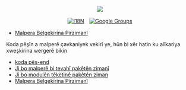 <p align="center"><a href="https://wac.tax"><img src="https://cdn.jsdelivr.net/gh/wactax/img/logo.svg"/></a></p><p align="center"><a href="https://github.com/wactax/wac.tax/blob/main/doc/README.md#readme"><img alt="I18N" src="https://cdn.jsdelivr.net/gh/wactax/img/t.svg"/></a>　<a href="https://groups.google.com/u/2/g/wactax"><img alt="Google Groups" src="https://cdn.jsdelivr.net/gh/wactax/img/g-groups.svg"/></a></p>

* [Malpera Belgekirina Pirzimanî](https://github.com/xxai-doc)

Koda pêşîn a malperê çavkaniyek vekirî ye, hûn bi xêr hatin ku alîkariya xweşkirina wergerê bikin

* [koda pêş-end](https://github.com/xxai-art/web)
* [Ji bo malperê bi tevahî pakêtên zimanî](https://github.com/xxai-art/web/tree/main/i18n)
* [Ji bo modulên têketinê pakêtên ziman](https://github.com/wacpkg/user/tree/main/ui.i18n)
* [Malpera Belgekirina Pirzimanî](https://github.com/xxai-doc)
